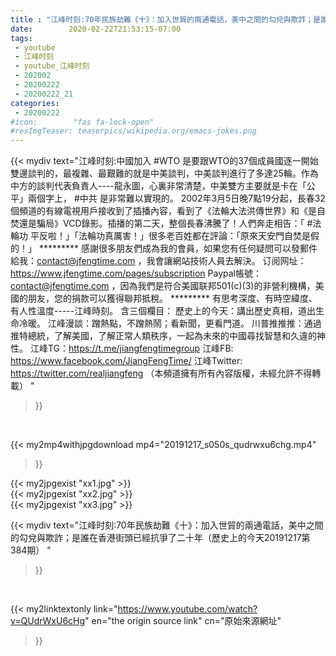 ```yaml
---
title : "江峰时刻:70年民族劫難《十》：加入世貿的兩通電話，美中之間的勾兌與欺詐；是誰在香港街頭已經抗爭了二十年（歷史上的今天20191217第384期） "
date:        2020-02-22T21:53:15-07:00
tags:
 - youtube
 - 江峰时刻
 - youtube_江峰时刻
 - 202002
 - 20200222
 - 20200222_21
categories:
 - 20200222
#icon:        "fas fa-lock-open"
#resImgTeaser: teaserpics/wikipedia.org/emacs-jokes.png
---
```


{{< mydiv text="江峰时刻:中國加入 #WTO 是要跟WTO的37個成員國逐一開始雙邊談判的，最複雜、最艱難的就是中美談判，中美談判進行了多達25輪。作為中方的談判代表負責人----龍永圖，心裏非常清楚，中美雙方主要就是卡在「公平」兩個字上， #中共 是非常難以實現的。 2002年3月5日晚7點19分起，長春32個頻道的有線電視用戶接收到了插播內容，看到了《法輪大法洪傳世界》和《是自焚還是騙局》VCD錄影。插播的第二天，整個長春沸騰了！人們奔走相告：「 #法輪功 平反啦！」「法輪功真厲害！」很多老百姓都在評論：「原來天安門自焚是假的！」     ********* 感謝很多朋友們成為我的會員，如果您有任何疑問可以發郵件給我：contact@jfengtime.com ，我會讓網站技術人員去解決。 订阅网址：https://www.jfengtime.com/pages/subscription Paypal帳號：contact@jfengtime.com ，因為我們是符合美國联邦501(c)(3)的非營利機構，美國的朋友，您的捐款可以獲得聯邦抵稅。     ********* 有思考深度、有時空緯度、有人性溫度-----江峰時刻。 含三個欄目： 歷史上的今天：講出歷史真相，道出生命冷暖。 江峰漫談：蹭熱點，不蹭熱鬧；看新聞，更看門道。 川普推推推：通過推特總統，了解美國，了解正常人類秩序，一起為未來的中國尋找智慧和久違的神性。  江峰TG：https://t.me/jiangfengtimegroup 江峰FB: https://www.facebook.com/JiangFengTime/ 江峰Twitter: https://twitter.com/realjiangfeng （本頻道擁有所有內容版權，未經允許不得轉載） "
>}}
<br>


{{< my2mp4withjpgdownload mp4="20191217_s050s_qudrwxu6chg.mp4"
>}}

{{< my2jpgexist "xx1.jpg" >}}<br>
{{< my2jpgexist "xx2.jpg" >}}<br>
{{< my2jpgexist "xx3.jpg" >}}<br>



{{< mydiv text="江峰时刻:70年民族劫難《十》：加入世貿的兩通電話，美中之間的勾兌與欺詐；是誰在香港街頭已經抗爭了二十年（歷史上的今天20191217第384期） "
>}}
<br>

{{< my2linktextonly link="https://www.youtube.com/watch?v=QUdrWxU6cHg"
en="the origin source link" cn="原始來源網址"
>}}


<br>

